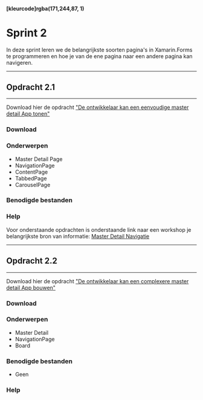 #### [kleurcode]rgba(171,244,87, 1)

# Sprint 2

In deze sprint leren we de belangrijkste soorten pagina's in Xamarin.Forms te programmeren en hoe je van de ene pagina naar een andere pagina kan navigeren.

---
## Opdracht 2.1
---

Download hier de opdracht <a href='linkjekomtzonog'>"De ontwikkelaar kan een eenvoudige master detail App tonen"</a>

### Download

### Onderwerpen
* Master Detail Page
* NavigationPage
* ContentPage
* TabbedPage
* CarouselPage

### Benodigde bestanden

### Help


Voor onderstaande opdrachten is onderstaande link naar een workshop je belangrijkste bron van informatie:
<a href='https://docs.microsoft.com/en-us/learn/modules/display-relationships-in-xamarin-forms-with-master-detail-navigation/' target='_new'>Master Detail Navigatie</a>

---
## Opdracht 2.2
---

Download hier de opdracht <a href='linkjekomtzonog'>"De ontwikkelaar kan een complexere master detail App bouwen"</a>

### Download

### Onderwerpen
* Master Detail
* NavigationPage
* Board

### Benodigde bestanden
- Geen

### Help


